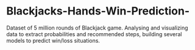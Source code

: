 # Blackjacks-Hands-Win-Prediction-
Dataset of 5 million rounds of Blackjack game. Analysing and visualizing data to extract probabilities and recommended steps, building several models to predict win/loss situations.
